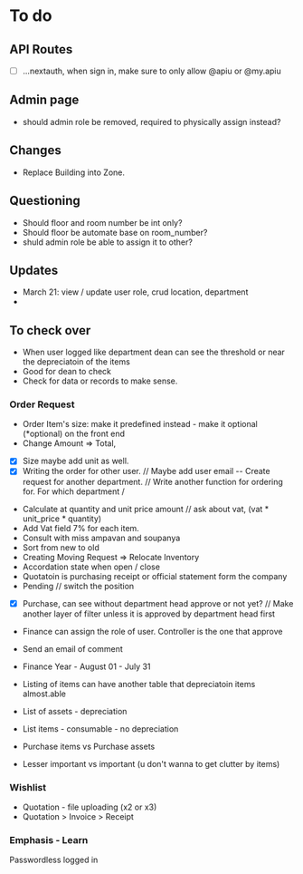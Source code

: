 # To do
## API Routes
- [ ] ...nextauth, when sign in, make sure to only allow @apiu or @my.apiu


## Admin page
- should admin role be removed, required to physically assign instead?


## Changes
- Replace Building into Zone.


## Questioning
- Should floor and room number be int only?
- Should floor be automate base on room_number?
- shuld admin role be able to assign it to other?

## Updates
- March 21: view / update user role, crud location, department
-

## To check over
- When user logged like department dean can see the threshold or near the depreciatoin of the items
- Good for dean to check
- Check for data or records to make sense.

### Order Request
- Order Item's size: make it predefined instead  - make it optional (*optional) on the front end
- Change Amount => Total, 
-[x] Size maybe add unit as well.
-[x]  Writing the order for other user. // Maybe add user email -- Create request for another department. // Write another function for ordering for. For which department / 
- Calculate at quantity and unit price amount // ask about vat, (vat * unit_price * quantity) 
- Add Vat field 7% for each item.
- Consult with miss ampavan and soupanya
- Sort from new to old
- Creating Moving Request => Relocate Inventory
- Accordation state when open / close
- Quotatoin is purchasing receipt or official statement form the company
- Pending  // switch the position
- [x] Purchase, can see without department head approve or not yet?  // Make another layer of filter unless it is approved by department head first
- Finance can assign the role of user. Controller is the one that approve 
- Send an email of comment
- Finance Year - August 01 - July 31 
- Listing of items can have another table that depreciatoin items almost.able
- List of assets - depreciation

- List items - consumable - no depreciation
- Purchase items vs Purchase assets
- Lesser important vs important (u don't wanna to get clutter by items)


### Wishlist
- Quotation - file uploading (x2 or x3)
- Quotation > Invoice > Receipt


### Emphasis - Learn
Passwordless logged in

